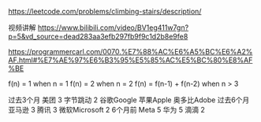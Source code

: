 https://leetcode.com/problems/climbing-stairs/description/

视频讲解
https://www.bilibili.com/video/BV1eg411w7gn?p=5&vd_source=dead283aa3efb297fb9f9c1d2b8e9fe8

https://programmercarl.com/0070.%E7%88%AC%E6%A5%BC%E6%A2%AF.html#%E7%AE%97%E6%B3%95%E5%85%AC%E5%BC%80%E8%AF%BE


f(n) = 1 when n = 1
f(n) = 2 when n = 2
f(n) = f(n-1) + f(n-2) when n > 3

过去3个月
美团
3
字节跳动
2
谷歌Google
苹果Apple
奥多比Adobe
过去6个月
亚马逊
3
腾讯
3
微软Microsoft
2
6个月前
Meta
5
华为
5
滴滴
2
